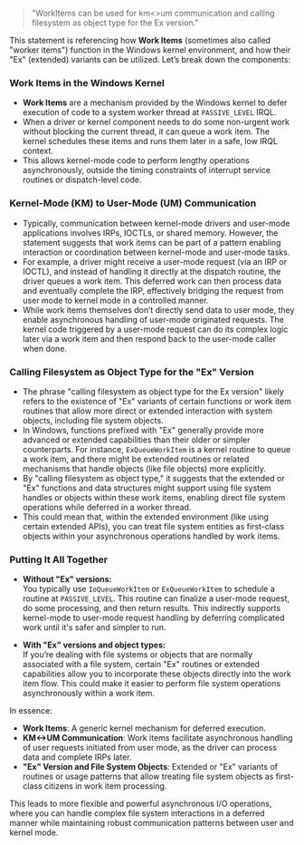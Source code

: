 

> "WorkItems can be used for km<>um communication and calling filesystem as object type for the Ex version."

This statement is referencing how **Work Items** (sometimes also called "worker items") function in the Windows kernel environment, and how their "Ex" (extended) variants can be utilized. Let’s break down the components:
### Work Items in the Windows Kernel
- **Work Items** are a mechanism provided by the Windows kernel to defer execution of code to a system worker thread at `PASSIVE_LEVEL` IRQL.
- When a driver or kernel component needs to do some non-urgent work without blocking the current thread, it can queue a work item. The kernel schedules these items and runs them later in a safe, low IRQL context.
- This allows kernel-mode code to perform lengthy operations asynchronously, outside the timing constraints of interrupt service routines or dispatch-level code.
### Kernel-Mode (KM) to User-Mode (UM) Communication

- Typically, communication between kernel-mode drivers and user-mode applications involves IRPs, IOCTLs, or shared memory. However, the statement suggests that work items can be part of a pattern enabling interaction or coordination between kernel-mode and user-mode tasks.
- For example, a driver might receive a user-mode request (via an IRP or IOCTL), and instead of handling it directly at the dispatch routine, the driver queues a work item. This deferred work can then process data and eventually complete the IRP, effectively bridging the request from user mode to kernel mode in a controlled manner.
- While work items themselves don’t directly send data to user mode, they enable asynchronous handling of user-mode originated requests. The kernel code triggered by a user-mode request can do its complex logic later via a work item and then respond back to the user-mode caller when done.

### Calling Filesystem as Object Type for the "Ex" Version

- The phrase "calling filesystem as object type for the Ex version" likely refers to the existence of "Ex" variants of certain functions or work item routines that allow more direct or extended interaction with system objects, including file system objects.
- In Windows, functions prefixed with "Ex" generally provide more advanced or extended capabilities than their older or simpler counterparts. For instance, `ExQueueWorkItem` is a kernel routine to queue a work item, and there might be extended routines or related mechanisms that handle objects (like file objects) more explicitly.
- By "calling filesystem as object type," it suggests that the extended or "Ex" functions and data structures might support using file system handles or objects within these work items, enabling direct file system operations while deferred in a worker thread.
- This could mean that, within the extended environment (like using certain extended APIs), you can treat file system entities as first-class objects within your asynchronous operations handled by work items.
### Putting It All Together
- **Without "Ex" versions:**  
  You typically use `IoQueueWorkItem` or `ExQueueWorkItem` to schedule a routine at `PASSIVE_LEVEL`. This routine can finalize a user-mode request, do some processing, and then return results. This indirectly supports kernel-mode to user-mode request handling by deferring complicated work until it's safer and simpler to run.

- **With "Ex" versions and object types:**  
  If you’re dealing with file systems or objects that are normally associated with a file system, certain "Ex" routines or extended capabilities allow you to incorporate these objects directly into the work item flow. This could make it easier to perform file system operations asynchronously within a work item.

In essence:

- **Work Items**: A generic kernel mechanism for deferred execution.
- **KM<->UM Communication**: Work items facilitate asynchronous handling of user requests initiated from user mode, as the driver can process data and complete IRPs later.
- **"Ex" Version and File System Objects**: Extended or "Ex" variants of routines or usage patterns that allow treating file system objects as first-class citizens in work item processing.

This leads to more flexible and powerful asynchronous I/O operations, where you can handle complex file system interactions in a deferred manner while maintaining robust communication patterns between user and kernel mode.
```